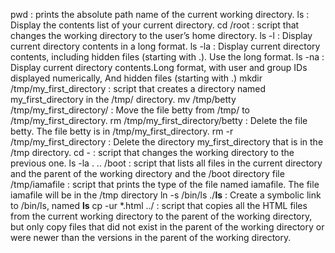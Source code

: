 pwd : prints the absolute path name of the current working directory.
ls : Display the contents list of your current directory.
cd /root : script that changes the working directory to the user’s home directory.
ls -l : Display current directory contents in a long format.
ls -la : Display current directory contents, including hidden files (starting with .). Use the long format.
ls -na : Display current directory contents.Long format, with user and group IDs displayed numerically, And hidden files (starting with .)
mkdir /tmp/my_first_directory : script that creates a directory named my_first_directory in the /tmp/ directory.
mv /tmp/betty /tmp/my_first_directory/ : Move the file betty from /tmp/ to /tmp/my_first_directory.
rm /tmp/my_first_directory/betty : Delete the file betty. The file betty is in /tmp/my_first_directory.
rm -r /tmp/my_first_directory : Delete the directory my_first_directory that is in the /tmp directory.
cd - : script that changes the working directory to the previous one.
ls -la . .. /boot : script that lists all files  in the current directory and the parent of the working directory and the /boot directory
file /tmp/iamafile : script that prints the type of the file named iamafile. The file iamafile will be in the /tmp directory
ln -s /bin/ls ./__ls__ : Create a symbolic link to /bin/ls, named __ls__
cp -ur *.html ../ : script that copies all the HTML files from the current working directory to the parent of the working directory, but only copy files that did not exist in the parent of the working directory or were newer than the versions in the parent of the working directory.
